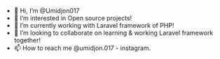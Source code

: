 - 👋 Hi, I’m @Umidjon017
- 👀 I’m interested in Open source projects!
- 🌱 I’m currently working with Laravel framework of PHP!
- 💞️ I’m looking to collaborate on learning & working Laravel framework together!
- 📫 How to reach me @umidjon.017 - instagram.

<!---
Umidjon017/Umidjon017 is a ✨ special ✨ repository because its `README.md` (this file) appears on your GitHub profile.
You can click the Preview link to take a look at your changes.
--->
